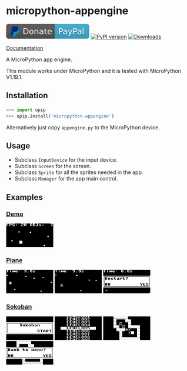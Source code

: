 # micropython-appengine

[![PayPal Donate][paypal_img]][paypal_link]
[![PyPI version][pypi_img]][pypi_link]
[![Downloads][downloads_img]][downloads_link]

  [paypal_img]: https://github.com/jacklinquan/images/blob/master/paypal_donate_badge.svg
  [paypal_link]: https://www.paypal.me/jacklinquan
  [pypi_img]: https://badge.fury.io/py/micropython-appengine.svg
  [pypi_link]: https://badge.fury.io/py/micropython-appengine
  [downloads_img]: https://pepy.tech/badge/micropython-appengine
  [downloads_link]: https://pepy.tech/project/micropython-appengine

[Documentation](https://jacklinquan.github.io/micropython-appengine)

A MicroPython app engine.

This module works under MicroPython and it is tested with MicroPython V1.19.1.

## Installation

```python
>>> import upip
>>> upip.install('micropython-appengine')
```

Alternatively just copy `appengine.py` to the MicroPython device.

## Usage

- Subclass `InputDevice` for the input device.
- Subclass `Screen` for the screen.
- Subclass `Sprite` for all the sprites needed in the app.
- Subclass `Manager` for the app main control.

## Examples

### [Demo](examples/demo)

![demo screenshot 1](examples/demo/demo_screenshot_1.bmp)

### [Plane](examples/plane)

![plane screenshot 1](examples/plane/plane_screenshot_1.bmp)
![plane screenshot 2](examples/plane/plane_screenshot_2.bmp)
![plane screenshot 3](examples/plane/plane_screenshot_3.bmp)

### [Sokoban](examples/sokoban)

![sokoban screenshot 1](examples/sokoban/sokoban_screenshot_1.bmp)
![sokoban screenshot 2](examples/sokoban/sokoban_screenshot_2.bmp)
![sokoban screenshot 3](examples/sokoban/sokoban_screenshot_3.bmp)
![sokoban screenshot 4](examples/sokoban/sokoban_screenshot_4.bmp)
